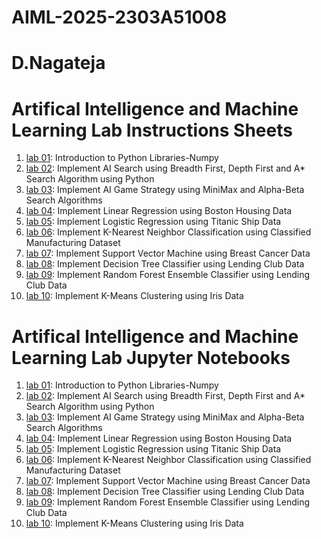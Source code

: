 # AIML-2025-2303A51008
# D.Nagateja
# Artifical Intelligence and Machine Learning Lab Instructions Sheets
1. [lab 01](https://github.com/2303a51008/AIML--2025/blob/main/AIML_A1.pdf): Introduction to Python Libraries-Numpy
2. [lab 02](https://github.com/2303a51008/AIML--2025/blob/main/AIML_A2.pdf): Implement AI Search using Breadth First, Depth First and A* Search Algorithm using Python
3. [lab 03](https://github.com/2303a51008/AIML--2025/blob/main/AIML_A3%20(2).pdf): Implement AI Game Strategy using MiniMax and Alpha-Beta Search Algorithms
4. [lab 04](https://github.com/2303a51008/AIML--2025/blob/main/AIML_A4.pdf): Implement Linear Regression using Boston Housing Data
5. [lab 05](https://github.com/2303a51008/AIML--2025/blob/main/AIML_A5.pdf): Implement Logistic Regression using Titanic Ship Data
6. [lab 06](https://github.com/2303a51008/AIML--2025/blob/main/AIML_A6.pdf): Implement K-Nearest Neighbor Classification using Classified Manufacturing Dataset
7. [lab 07](https://github.com/2303a51008/AIML--2025/blob/main/AIML_A7.pdf): Implement Support Vector Machine using Breast Cancer Data
8. [lab 08](https://github.com/2303a51008/AIML--2025/blob/main/AIML_A8.pdf): Implement Decision Tree Classifier using Lending Club Data
9. [lab 09](https://github.com/2303a51008/AIML--2025/blob/main/AIML_A9.pdf): Implement Random Forest Ensemble Classifier using Lending Club Data
10. [lab 10](https://github.com/2303a51008/AIML--2025/blob/main/AIML_A10.pdf): Implement K-Means Clustering using Iris Data


# Artifical Intelligence and Machine Learning Lab Jupyter Notebooks 
1. [lab 01](https://github.com/2303a51008/AIML--2025/blob/main/Lab01_AIML.ipynb): Introduction to Python Libraries-Numpy
2. [lab 02](https://github.com/2303a51008/AIML--2025/blob/main/Lab02_AIML.ipynb): Implement AI Search using Breadth First, Depth First and A* Search Algorithm using Python
3. [lab 03](https://github.com/2303a51008/AIML--2025/blob/main/AIML_LAB03.ipynb): Implement AI Game Strategy using MiniMax and Alpha-Beta Search Algorithms
4. [lab 04](https://github.com/2303a51008/AIML--2025/blob/main/Lab04_AIML.ipynb): Implement Linear Regression using Boston Housing Data
5. [lab 05](https://github.com/2303a51008/AIML--2025/blob/main/Lab05_AIML.ipynb): Implement Logistic Regression using Titanic Ship Data
6. [lab 06](https://github.com/2303a51008/AIML--2025/blob/main/LAB_6AIML.ipynb): Implement K-Nearest Neighbor Classification using Classified Manufacturing Dataset
7. [lab 07](https://github.com/2303a51008/AIML--2025/blob/main/Lab07.ipynb): Implement Support Vector Machine using Breast Cancer Data
8. [lab 08](https://github.com/2303a51008/AIML--2025/blob/main/LAB_08.ipynb): Implement Decision Tree Classifier using Lending Club Data
9. [lab 09](https://github.com/2303a51008/AIML--2025/blob/main/Lab09_AIML.ipynb): Implement Random Forest Ensemble Classifier using Lending Club Data
10. [lab 10](): Implement K-Means Clustering using Iris Data
